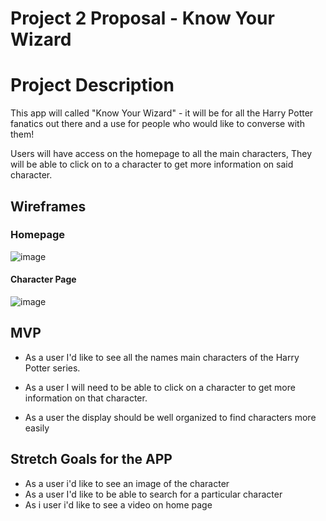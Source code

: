 # Project 2 Proposal - Know Your Wizard

# Project Description

This app will called "Know Your Wizard" - it will be for all the Harry Potter fanatics out there and a use for people who would like to converse with them!

Users will have access on the homepage to all the main characters, They will be able to click on to a character to get more information on said character.

## Wireframes

### Homepage

![image](https://media.git.generalassemb.ly/user/29117/files/d9e06b00-d0db-11ea-8be8-ebfedcf1ce57)

#### Character Page

![image](https://media.git.generalassemb.ly/user/29117/files/02686500-d0dc-11ea-910a-3db35c85233d)

## MVP

- As a user I'd like to see all the names main characters of the Harry Potter series.

- As a user I will need to be able to click on a character to get more information on that character.

- As a user the display should be well organized to find characters more easily

## Stretch Goals for the APP

- As a user i'd like to see an image of the character
- As a user I'd like to be able to search for a particular character
- As i user i'd like to see a video on home page
